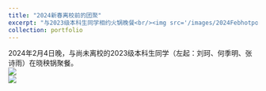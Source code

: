 ```yaml
---
title: "2024新春离校前的团聚"
excerpt: "与2023级本科生同学相约火锅晚餐<br/><img src='/images/2024Febhotpot.jpg'>"
collection: portfolio
---
```


2024年2月4日晚，与尚未离校的2023级本科生同学（左起：刘珂、何季明、张诗雨）在晓秧锅聚餐。
<br/><img src='/images/2024Febhotpot.jpg'>
<br/><img src='/images/2024Febhotpot2.jpg'>
